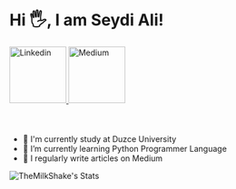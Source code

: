 # Hi 🖐, I am Seydi Ali!

<a href="https://www.linkedin.com/in/seydi-ali-iclek" target="_blank">
<img src=https://brandlogos.net/wp-content/uploads/2016/06/linkedin-logo.png alt=Linkedin width=100" height="100" style="margin-bottom: 10px;" />
</a>

<a href="https://medium.com/@seydialiiclek" target="_blank">
<img src=https://cdn4.iconfinder.com/data/icons/social-media-circle-7/512/Medium_circle-512.png alt=Medium width="100" height="100" style="margin-bottom: 10px;" />
</a>

&nbsp;


- 🔭 I'm currently study at Duzce University
- 🌱 I’m currently learning Python Programmer Language
- 📝 I regularly write articles on Medium


![TheMilkShake's Stats](https://github-readme-stats.vercel.app/api?username=TheMilkShake&theme=react&show_icons=true&hide_border=true&count_private=true)

<!--
**Themilkshake/Themilkshake** is a ✨ _special_ ✨ repository because its `README.md` (this file) appears on your GitHub profile.

Here are some ideas to get you started:

- 🔭 I’m currently working on ...
- 🌱 I’m currently learning ...
- 👯 I’m looking to collaborate on ...
- 🤔 I’m looking for help with ...
- 💬 Ask me about ...
- 📫 How to reach me: ...
- 😄 Pronouns: ...
- ⚡ Fun fact: ...
-->
